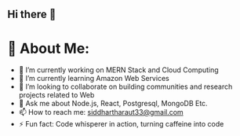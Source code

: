 

<!--
**Siddhartha335/Siddhartha335** is a ✨ _special_ ✨ repository because its `README.md` (this file) appears on your GitHub profile.
-->
## Hi there 👋
# 💫 About Me:

- 🔭 I’m currently working on MERN Stack and Cloud Computing
- 🌱 I’m currently learning Amazon Web Services
- 👯 I’m looking to collaborate on building communities and research projects related to Web
- 💬 Ask me about Node.js, React, Postgresql, MongoDB Etc.
- 📫 How to reach me: siddhartharaut33@gmail.com
- ⚡ Fun fact: Code whisperer in action, turning caffeine into code


<!-- Proudly created with GPRM ( https://gprm.itsvg.in ) -->
